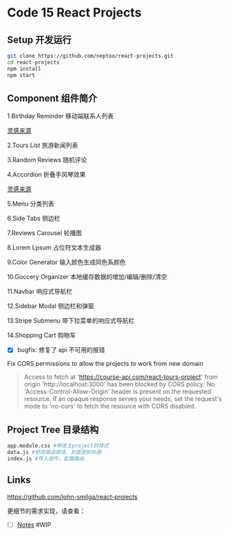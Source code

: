 # Code 15 React Projects

## Setup 开发运行

```bash
git clone https://github.com/neptoo/react-projects.git
cd react-projects
npm install
npm start
```

## Component 组件简介

1.Birthday Reminder  移动端联系人列表

[灵感来源](https://www.uidesigndaily.com/posts/sketch-birthdays-list-card-widget-day-1042)

2.Tours List 旅游新闻列表

3.Random Reviews 随机评论

4.Accordion 折叠手风琴效果

[灵感来源](https://uidesigndaily.com/posts/sketch-accordion-website-day-1175)

5.Menu 分类列表

6.Side Tabs 侧边栏

7.Reviews Carousel 轮播图

8.Lorem Lpsum 占位符文本生成器

9.Color Generator 输入颜色生成同色系颜色

10.Goccery Organizer 本地缓存数据的增加/编辑/删除/清空

11.Navbar 响应式导航栏

12.Sidebar Modal 侧边栏和弹窗

13.Stripe Submenu 带下拉菜单的响应式导航栏

14.Shopping Cart 购物车

- [x] bugfix: 修复了 api 不可用的报错


Fix CORS permissions to allow the projects to work from new domain

> Access to fetch at 'https://course-api.com/react-tours-project' from origin 'http://localhost:3000' has been blocked by CORS policy: No 'Access-Control-Allow-Origin' header is present on the requested resource. If an opaque response serves your needs, set the request's mode to 'no-cors' to fetch the resource with CORS disabled.



## Project Tree 目录结构

```bash
app.module.css #修改主project的样式
data.js #修改路由路径、封面图和标题
index.js #导入组件，配置路由
```



## Links

https://github.com/john-smilga/react-projects



更细节的需求实现，请查看：

- [ ] [Notes](Notes.md)  #WIP
